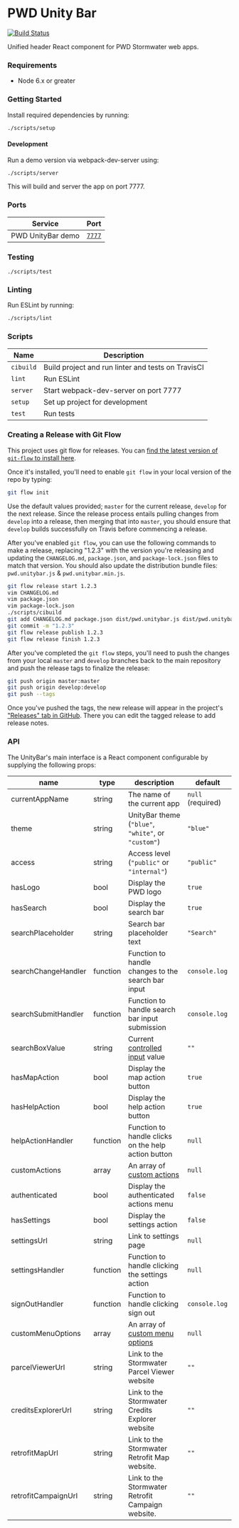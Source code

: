 # PWD Unity Bar

[![Build Status](https://travis-ci.org/azavea/pwd-unitybar.svg?branch=develop)](https://travis-ci.org/azavea/pwd-unitybar)

Unified header React component for PWD Stormwater web apps.

### Requirements

 * Node 6.x or greater

### Getting Started

Install required dependencies by running:

```sh
./scripts/setup
```

#### Development

Run a demo version via webpack-dev-server using:

```sh
./scripts/server
```

This will build and server the app on port 7777.

### Ports

| Service           | Port                            |
| ----------------- | ------------------------------- |
| PWD UnityBar demo | [`7777`](http://localhost:7777) |

### Testing

`./scripts/test`

### Linting

Run ESLint by running:

```sh
./scripts/lint
```

### Scripts

| Name | Description |
| --- | --- |
| `cibuild` | Build project and run linter and tests on TravisCI |
| `lint` | Run ESLint |
| `server` | Start webpack-dev-server on port 7777 |
| `setup` | Set up project for development |
| `test` | Run tests |

### Creating a Release with Git Flow

This project uses git flow for releases. You can [find the latest version of
`git-flow` to install here](https://github.com/petervanderdoes/gitflow-avh).

Once it's installed, you'll need to enable `git flow` in your local version of
the repo by typing:

```sh
git flow init
```

Use the default values provided; `master` for the current release, `develop` for
the next release. Since the release process entails pulling changes from
`develop` into a release, then merging that into `master`, you should ensure
that `develop` builds successfully on Travis before commencing a release.

After you've enabled `git flow`, you can use the following commands to make a
release, replacing "1.2.3" with the version you're releasing and updating the
`CHANGELOG.md`, `package.json`, and `package-lock.json` files to match that
version. You should also update the distribution bundle files:
`pwd.unitybar.js` & `pwd.unitybar.min.js`.

```sh
git flow release start 1.2.3
vim CHANGELOG.md
vim package.json
vim package-lock.json
./scripts/cibuild
git add CHANGELOG.md package.json dist/pwd.unitybar.js dist/pwd.unitybar.min.js
git commit -m "1.2.3"
git flow release publish 1.2.3
git flow release finish 1.2.3
```

After you've completed the `git flow` steps, you'll need to push the changes
from your local `master` and `develop` branches back to the main repository and
push the release tags to finalize the release:

```sh
git push origin master:master
git push origin develop:develop
git push --tags
```

Once you've pushed the tags, the new release will appear in the project's
["Releases" tab in GitHub](https://github.com/azavea/pwd-unitybar/releases).
There you can edit the tagged release to add release notes.

### API

The UnityBar's main interface is a React component configurable by supplying the
following props:

| name | type | description | default |
| --- | --- | --- | --- |
| currentAppName | string | The name of the current app | `null` (required) |
| theme | string | UnityBar theme (`"blue"`, `"white"`, or `"custom"`) | `"blue"` |
| access | string | Access level (`"public"` or `"internal"`) | `"public"` |
| hasLogo | bool | Display the PWD logo | `true` |
| hasSearch | bool | Display the search bar | `true` |
| searchPlaceholder | string | Search bar placeholder text | `"Search"` |
| searchChangeHandler | function | Function to handle changes to the search bar input | `console.log` |
| searchSubmitHandler | function | Function to handle search bar input submission | `console.log` |
| searchBoxValue | string | Current [controlled input](https://reactjs.org/docs/forms.html#controlled-components) value | `""` |
| hasMapAction | bool | Display the map action button | `true` |
| hasHelpAction | bool | Display the help action button | `true` |
| helpActionHandler | function | Function to handle clicks on the help action button | `null` |
| customActions | array | An array of [custom actions](https://github.com/azavea/pwd-unitybar/blob/develop/src/js/constants.js#L19) | `null` |
| authenticated | bool | Display the authenticated actions menu | `false` |
| hasSettings | bool | Display the settings action | `false` |
| settingsUrl | string | Link to settings page | `null` |
| settingsHandler | function | Function to handle clicking the settings action | `null` |
| signOutHandler | function | Function to handle clicking sign out | `console.log` |
| customMenuOptions | array | An array of [custom menu options](https://github.com/azavea/pwd-unitybar/blob/develop/src/js/constants.js#L26) | `null` |
| parcelViewerUrl | string | Link to the Stormwater Parcel Viewer website | `""` |
| creditsExplorerUrl | string | Link to the Stormwater Credits Explorer website | `""` |
| retrofitMapUrl | string | Link to the Stormwater Retrofit Map website. | `""` |
| retrofitCampaignUrl | string | Link to the Stormwater Retrofit Campaign website. | `""` |
